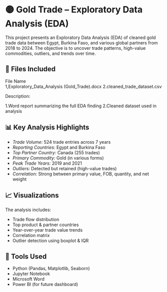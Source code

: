 # 🟡 Gold Trade – Exploratory Data Analysis (EDA)

This project presents an Exploratory Data Analysis (EDA) of cleaned gold trade data between Egypt, Burkina Faso, and various global partners from 2018 to 2024. The objective is to uncover trade patterns, high-value commodities, outliers, and trends over time.



## 📁 Files Included

 File Name                    
1,Exploratory_Data_Analysis (Gold_Trade).docx
2.cleaned_trade_dataset.csv

 Description:

1.Word report summarizing the full EDA finding
2.Cleaned dataset used in analysis 
       
   


## 📊 Key Analysis Highlights

- *Trade Volume:* 524 trade entries across 7 years
- *Reporting Countries:* Egypt and Burkina Faso
- *Top Partner Country:* Canada (255 trades)
- *Primary Commodity:* Gold (in various forms)
- *Peak Trade Years:* 2019 and 2021
- *Outliers:* Detected but retained (high-value trades)
- *Correlation:* Strong between primary value, FOB, quantity, and net weight



## 📈 Visualizations

The analysis includes:
- Trade flow distribution
- Top product & partner countries
- Year-over-year trade value trends
- Correlation matrix
- Outlier detection using boxplot & IQR



## 🧪 Tools Used

- Python (Pandas, Matplotlib, Seaborn)
- Jupyter Notebook
- Microsoft Word
- Power BI (for future dashboard)

